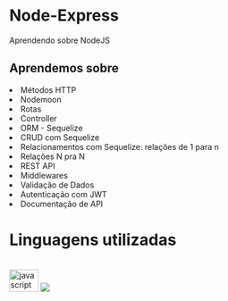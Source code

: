 # Node-Express
Aprendendo sobre NodeJS

## Aprendemos sobre
 <li>Métodos HTTP
 <li>Nodemoon 
 <li>Rotas
 <li>Controller
 <li>ORM - Sequelize
 <li>CRUD com Sequelize
 <li>Relacionamentos com Sequelize: relações de 1 para n
 <li>Relações N pra N
 <li>REST API
 <li>Middlewares
 <li>Validação de Dados
 <li>Autenticação com JWT
 <li>Documentação de API

 # Linguagens utilizadas 
 <br>   
 <img src="https://cdn.jsdelivr.net/gh/devicons/devicon/icons/javascript/javascript-original.svg" height="40" width="52" alt="javascript logo"  />
 <img src="https://cdn.jsdelivr.net/gh/devicons/devicon/icons/nodejs/nodejs-original-wordmark.svg" />
          
  

